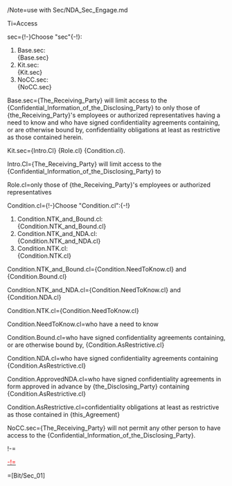 /Note=use with Sec/NDA_Sec_Engage.md

Ti=Access

sec={!-}Choose "sec"{-!}: <ol><li>Base.sec:<br> {Base.sec}<li>Kit.sec:<br> {Kit.sec}<li>NoCC.sec:<br> {NoCC.sec}</ol> 

Base.sec={The_Receiving_Party} will limit access to the {Confidential_Information_of_the_Disclosing_Party} to only those of {the_Receiving_Party}'s employees or authorized representatives having a need to know and who have signed confidentiality agreements containing, or are otherwise bound by, confidentiality obligations at least as restrictive as those contained herein.

Kit.sec={Intro.Cl} {Role.cl} {Condition.cl}.

Intro.Cl={The_Receiving_Party} will limit access to the {Confidential_Information_of_the_Disclosing_Party} to

Role.cl=only those of {the_Receiving_Party}'s employees or authorized representatives

Condition.cl={!-}Choose "Condition.cl":{-!} <ol><li>Condition.NTK_and_Bound.cl:<br> {Condition.NTK_and_Bound.cl}<li>Condition.NTK_and_NDA.cl:<br> {Condition.NTK_and_NDA.cl}<li>Condition.NTK.cl:<br> {Condition.NTK.cl}</ol>

Condition.NTK_and_Bound.cl={Condition.NeedToKnow.cl} and {Condition.Bound.cl}

Condition.NTK_and_NDA.cl={Condition.NeedToKnow.cl} and {Condition.NDA.cl}

Condition.NTK.cl={Condition.NeedToKnow.cl}

Condition.NeedToKnow.cl=who have a need to know

Condition.Bound.cl=who have signed confidentiality agreements containing, or are otherwise bound by, {Condition.AsRestrictive.cl}

Condition.NDA.cl=who have signed confidentiality agreements containing {Condition.AsRestrictive.cl}

Condition.ApprovedNDA.cl=who have signed confidentiality agreements in form approved in advance by {the_Disclosing_Party} containing {Condition.AsRestrictive.cl}

Condition.AsRestrictive.cl=confidentiality obligations at least as restrictive as those contained in {this_Agreement}

NoCC.sec={The_Receiving_Party} will not permit any other person to have access to the {Confidential_Information_of_the_Disclosing_Party}.

!-=<a href="https://github.com/CommonAccord/Org/blob/master/Doc/02/Sec/NDA_Sec_Engage_CC.01.md"><font color="red">

-!=</font></a>

=[Bit/Sec_01]